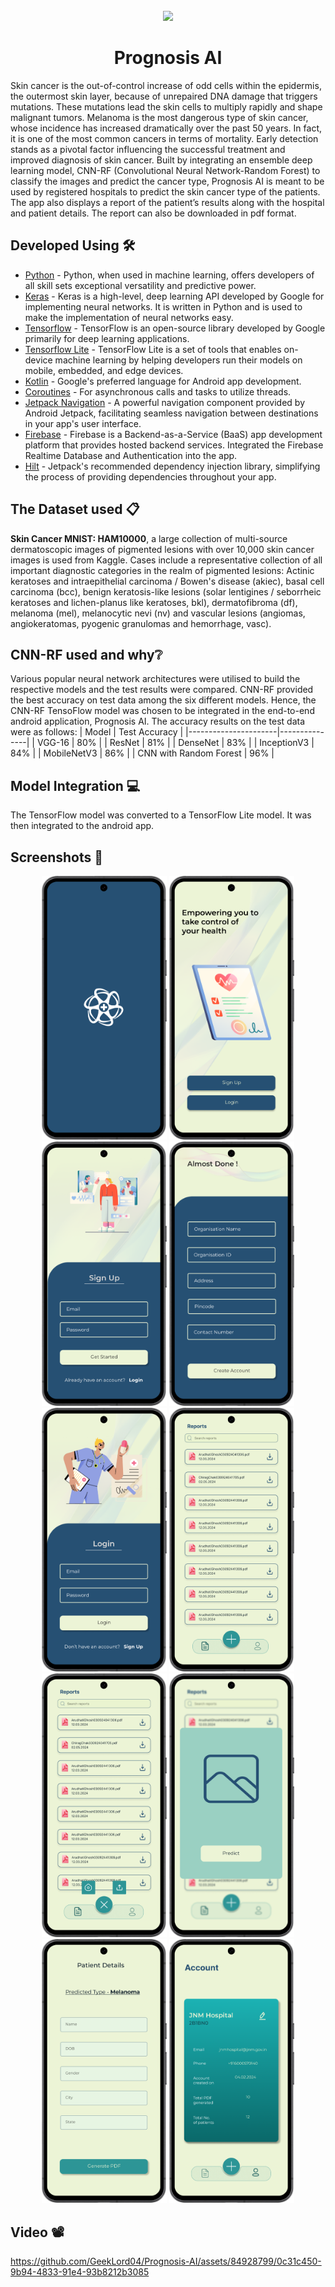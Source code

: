 <!-- Add image banner here -->

<div align="center">
<br>
<img src="images/Banner.svg" />

</div>

<h1 align = "center">Prognosis AI</h1>
Skin cancer is the out-of-control increase of odd cells within the epidermis, the outermost skin layer, because of unrepaired DNA damage that triggers mutations. These mutations lead the skin cells to multiply rapidly and shape malignant tumors. Melanoma is the most dangerous type of skin cancer, whose  incidence has increased dramatically over the past 50 years. In fact, it is one of the most common cancers in terms of mortality. Early detection stands as a pivotal factor influencing the successful treatment and improved diagnosis of skin cancer. 
Built by integrating an ensemble deep learning model, CNN-RF (Convolutional Neural Network-Random Forest) to classify the images and predict the cancer type, Prognosis AI is meant to be used by registered hospitals to predict the skin cancer type of the patients. The app also displays a report of the patient’s results along with the hospital and patient details. The report can also be downloaded in pdf format.

## Developed Using 🛠
- [Python](https://www.python.org/) - Python, when used in machine learning, offers developers of all skill sets exceptional versatility and predictive power.
- [Keras](https://keras.io/) - Keras is a high-level, deep learning API developed by Google for implementing neural networks. It is written in Python and is used to make the implementation of neural networks easy.
- [Tensorflow](https://www.tensorflow.org/) - TensorFlow is an open-source library developed by Google primarily for deep learning applications.
- [Tensorflow Lite](https://www.tensorflow.org/lite/android) - TensorFlow Lite is a set of tools that enables on-device machine learning by helping developers run their models on mobile, embedded, and edge devices.
- [Kotlin](https://developer.android.com/kotlin/first) - Google's preferred language for Android app development.
- [Coroutines](https://kotlinlang.org/docs/coroutines-overview.html) - For asynchronous calls and tasks to utilize threads.
- [Jetpack Navigation](https://developer.android.com/guide/navigation) - A powerful navigation component provided by Android Jetpack, facilitating seamless navigation between destinations in your app's user interface.
- [Firebase](https://firebase.google.com/) - Firebase is a Backend-as-a-Service (BaaS) app development platform that provides hosted backend services. Integrated the Firebase Realtime Database and Authentication into the app.
- [Hilt](https://developer.android.com/training/dependency-injection/hilt-android) - Jetpack's recommended dependency injection library, simplifying the process of providing dependencies throughout your app.

## The Dataset used 📋
<b>Skin Cancer MNIST: HAM10000</b>, a large collection of multi-source dermatoscopic images of pigmented lesions with over 10,000 skin cancer images is used from Kaggle. Cases include a representative collection of all important diagnostic categories in the realm of pigmented lesions: Actinic keratoses and intraepithelial carcinoma / Bowen's disease (akiec), basal cell carcinoma (bcc), benign keratosis-like lesions (solar lentigines / seborrheic keratoses and lichen-planus like keratoses, bkl), dermatofibroma (df), melanoma (mel), melanocytic nevi (nv) and vascular lesions (angiomas, angiokeratomas, pyogenic granulomas and hemorrhage, vasc).

## CNN-RF used and why❔
Various popular neural network architectures were utilised to build the respective models and the test results were compared. CNN-RF provided the best accuracy on test data among the six different models. Hence, the CNN-RF TensoFlow model was chosen to be integrated in the end-to-end android application, Prognosis AI.
The accuracy results on the test data were as follows:
| Model                | Test Accuracy |
|----------------------|---------------|
| VGG-16               | 80%           |
| ResNet               | 81%           |
| DenseNet             | 83%           |
| InceptionV3          | 84%           |
| MobileNetV3          | 86%           |
| CNN with Random Forest | 96%         |

## Model Integration 💻
The TensorFlow model was converted to a TensorFlow Lite model. It was then integrated to the android app. 

## Screenshots 📱
<p align="center">  
  <img src="images/1.svg" width="200" />
  <img src="images/2.svg" width="200" />
  <img src="images/3.svg" width="200" />
  <img src="images/4.svg" width="200" />
  <img src="images/5.svg" width="200" />
  <img src="images/6.svg" width="200" />
  <img src="images/7.svg" width="200" />
  <img src="images/8.svg" width="200" />
  <img src="images/9.svg" width="200" />
  <img src="images/10.svg" width="200" />
</p>

## Video 📽
<p align = "center">
  
https://github.com/GeekLord04/Prognosis-AI/assets/84928799/0c31c450-9b94-4833-91e4-93b8212b3085

</p>
